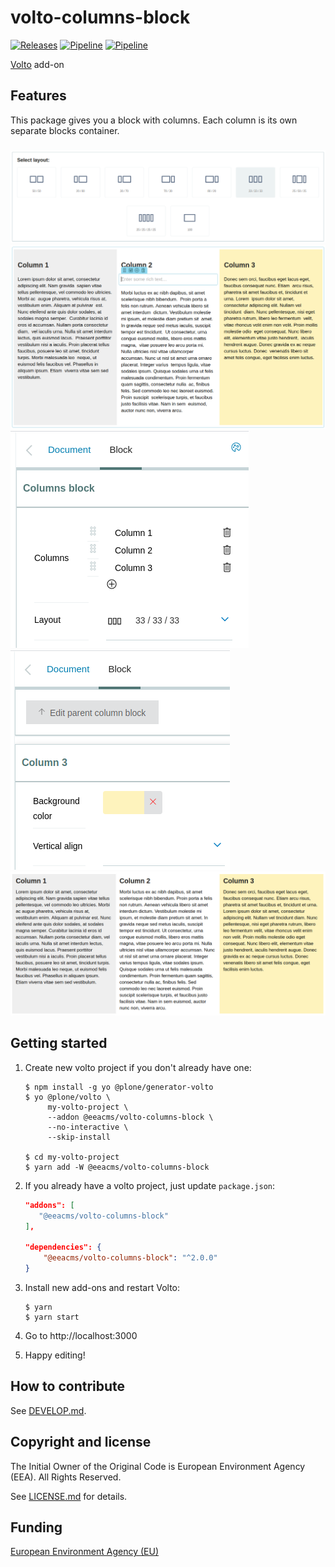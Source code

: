 # volto-columns-block
[![Releases](https://img.shields.io/github/v/release/eea/volto-columns-block)](https://github.com/eea/volto-columns-block/releases)
[![Pipeline](https://ci.eionet.europa.eu/buildStatus/icon?job=volto-addons%2Fvolto-columns-block%2Fmaster&subject=master)](https://ci.eionet.europa.eu/view/Github/job/volto-addons/job/volto-columns-block/job/master/display/redirect)
[![Pipeline](https://ci.eionet.europa.eu/buildStatus/icon?job=volto-addons%2Fvolto-columns-block%2Fdevelop&subject=develop)](https://ci.eionet.europa.eu/view/Github/job/volto-addons/job/volto-columns-block/job/develop/display/redirect)

[Volto](https://github.com/plone/volto) add-on

## Features

This package gives you a block with columns. Each column is its own separate
blocks container.

###

![Initializing Columns Layout](https://raw.githubusercontent.com/eea/volto-columns-block/docs/docs/initialize.png)
![Columns Edit Example](https://raw.githubusercontent.com/eea/volto-columns-block/docs/docs/edit.png)
![Columns Sidebar](https://raw.githubusercontent.com/eea/volto-columns-block/docs/docs/columns-sidebar.png)
![Single Column Sidebar](https://raw.githubusercontent.com/eea/volto-columns-block/docs/docs/single-column-sidebar.png)
![Columns View Example](https://raw.githubusercontent.com/eea/volto-columns-block/docs/docs/view.png)

## Getting started

1. Create new volto project if you don't already have one:

   ```
   $ npm install -g yo @plone/generator-volto
   $ yo @plone/volto \
        my-volto-project \
        --addon @eeacms/volto-columns-block \
        --no-interactive \
        --skip-install

   $ cd my-volto-project
   $ yarn add -W @eeacms/volto-columns-block
   ```

1. If you already have a volto project, just update `package.json`:

   ```JSON
   "addons": [
      "@eeacms/volto-columns-block"
   ],

   "dependencies": {
       "@eeacms/volto-columns-block": "^2.0.0"
   }
   ```

1. Install new add-ons and restart Volto:

   ```
   $ yarn
   $ yarn start
   ```

1. Go to http://localhost:3000

1. Happy editing!

## How to contribute

See [DEVELOP.md](https://github.com/eea/volto-columns-block/blob/master/DEVELOP.md).

## Copyright and license

The Initial Owner of the Original Code is European Environment Agency (EEA).
All Rights Reserved.

See [LICENSE.md](https://github.com/eea/volto-columns-block/blob/master/LICENSE.md) for details.

## Funding

[European Environment Agency (EU)](http://eea.europa.eu)
